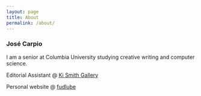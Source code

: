 ```yaml
---
layout: page
title: About
permalink: /about/
---
```


### José Carpio

I am a senior at Columbia University studying creative writing and computer science. 

Editorial Assistant @ [Ki Smith Gallery](https://www.kismithgallery.com)

Personal website @ [fudlube](https://www.fudlube.com)
